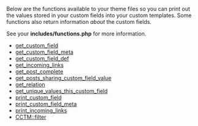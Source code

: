 Below are the functions available to your theme files so you can print out the values stored in your custom fields into your custom templates.  Some functions also return information _about_ the custom fields.

See your **includes/functions.php** for more information.


  * [get\_custom\_field](get_custom_field.md)
  * [get\_custom\_field\_meta](get_custom_field_meta.md)
  * [get\_custom\_field\_def](get_custom_field_def.md)
  * [get\_incoming\_links](get_incoming_links.md)
  * [get\_post\_complete](get_post_complete.md)
  * [get\_posts\_sharing\_custom\_field\_value](get_posts_sharing_custom_field_value.md)
  * [get\_relation](get_relation.md)
  * [get\_unique\_values\_this\_custom\_field](get_unique_values_this_custom_field.md)
  * [print\_custom\_field](print_custom_field.md)
  * [print\_custom\_field\_meta](print_custom_field_meta.md)
  * [print\_incoming\_links](print_incoming_links.md)
  * [CCTM::filter](CCTM_filter.md)